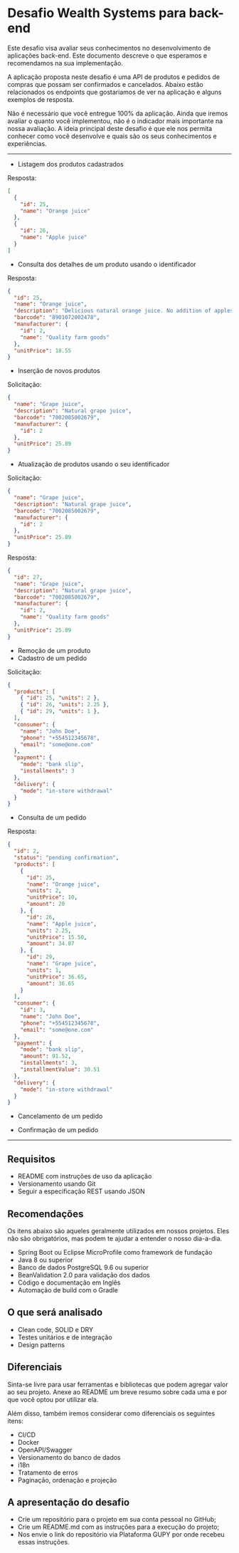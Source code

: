 # Desafio Wealth Systems para back-end

Este desafio visa avaliar seus conhecimentos no desenvolvimento de aplicações back-end. Este documento descreve o que esperamos e recomendamos na sua implementação.

A aplicação proposta neste desafio é uma API de produtos e pedidos de compras que possam ser confirmados e cancelados. Abaixo estão relacionados os endpoints que gostariamos de ver na aplicação e alguns exemplos de resposta.

Não é necessário que você entregue 100% da aplicação. Ainda que iremos avaliar o quanto você implementou, não é o indicador mais importante na nossa avaliação.  A ideia principal deste desafio é que ele nos permita conhecer como você desenvolve e quais são os seus conhecimentos e experiências.

----------

- Listagem dos produtos cadastrados

Resposta:

```json
[
  {
    "id": 25,
    "name": "Orange juice"
  },
  {
    "id": 26,
    "name": "Apple juice"
  }
]
```

- Consulta dos detalhes de um produto usando o identificador

Resposta:

```json
{
  "id": 25,
  "name": "Orange juice",
  "description": "Delicious natural orange juice. No addition of apples to fool consumers.",
  "barcode": "8901072002478",
  "manufacturer": {
    "id": 2,
    "name": "Quality farm goods"
  },
  "unitPrice": 18.55
}
```

- Inserção de novos produtos

Solicitação:

```json
{
  "name": "Grape juice",
  "description": "Natural grape juice",
  "barcode": "7002085002679",
  "manufacturer": {
    "id": 2
  },
  "unitPrice": 25.89
}
```

- Atualização de produtos usando o seu identificador

Solicitação:

```json
{
  "name": "Grape juice",
  "description": "Natural grape juice",
  "barcode": "7002085002679",
  "manufacturer": {
    "id": 2
  },
  "unitPrice": 25.89
}
```

Resposta:

```json
{
  "id": 27,
  "name": "Grape juice",
  "description": "Natural grape juice",
  "barcode": "7002085002679",
  "manufacturer": {
    "id": 2,
    "name": "Quality farm goods"
  },
  "unitPrice": 25.89
}
```

- Remoção de um produto
- Cadastro de um pedido

Solicitação:

```json
{
  "products": [
    { "id": 25, "units": 2 },
    { "id": 26, "units": 2.25 },
    { "id": 29, "units": 1 },
  ],
  "consumer": {
    "name": "John Doe",
    "phone": "+554512345678",
    "email": "some@one.com"
  },
  "payment": {
    "mode": "bank slip",
    "installments": 3
  },
  "delivery": {
    "mode": "in-store withdrawal"
  }
}
```

- Consulta de um pedido

Resposta:

```json
{
  "id": 2,
  "status": "pending confirmation",
  "products": [
    { 
      "id": 25, 
      "name": "Orange juice", 
      "units": 2, 
      "unitPrice": 10, 
      "amount": 20 
    }, { 
      "id": 26, 
      "name": "Apple juice", 
      "units": 2.25, 
      "unitPrice": 15.50, 
      "amount": 34.87 
    }, { 
      "id": 29, 
      "name": "Grape juice", 
      "units": 1, 
      "unitPrice": 36.65, 
      "amount": 36.65 
    }
  ],
  "consumer": {
    "id": 3,
    "name": "John Doe",
    "phone": "+554512345678",
    "email": "some@one.com"
  },
  "payment": {
    "mode": "bank slip",
    "amount": 91.52,
    "installments": 3,
    "installmentValue": 30.51
  },
  "delivery": {
    "mode": "in-store withdrawal"
  }
}
```

- Cancelamento de um pedido

- Confirmação de um pedido

----------

## Requisitos

- README com instruções de uso da aplicação
- Versionamento usando Git
- Seguir a especificação REST usando JSON

## Recomendações

Os itens abaixo são aqueles geralmente utilizados em nossos projetos. Eles não são obrigatórios, mas podem te ajudar a entender o nosso dia-a-dia.

- Spring Boot ou Eclipse MicroProfile como framework de fundação
- Java 8 ou superior
- Banco de dados PostgreSQL 9.6 ou superior
- BeanValidation 2.0 para validação dos dados
- Código e documentação em Inglês
- Automação de build com o Gradle

## O que será analisado

- Clean code, SOLID e DRY
- Testes unitários e de integração
- Design patterns

## Diferenciais

Sinta-se livre para usar ferramentas e bibliotecas que podem agregar valor ao seu projeto. Anexe ao README um breve resumo sobre cada uma e por que você optou por utilizar ela.

Além disso, também iremos considerar como diferenciais os seguintes itens:

- CI/CD
- Docker
- OpenAPI/Swagger
- Versionamento do banco de dados
- i18n
- Tratamento de erros
- Paginação, ordenação e projeção


## A apresentação do desafio
- Crie um repositório para o projeto em sua conta pessoal no GitHub;
- Crie um README.md com as instruções para a execução do projeto;
- Nos envie o link do repositório via Plataforma GUPY por onde recebeu essas instruções.

